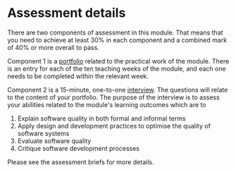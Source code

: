 # Assessment details

There are two components of assessment in this module. That means that you need to 
achieve at least 30% in each component and a combined mark of 40% or more overall to 
pass.

Component 1 is a [portfolio](portfolio.md) related to the practical work of the module. 
There is an entry for each of the ten teaching weeks of the module, and each one needs 
to be completed within the relevant week.

Component 2 is a 15-minute, one-to-one [interview](interview.md). The questions will 
relate to the content of your portfolio. The purpose of the interview is to assess your 
abilities related to the module's learning outcomes which are to

1. Explain software quality in both formal and informal terms
2. Apply design and development practices to optimise the quality of software systems
3. Evaluate software quality
4. Critique software development processes

Please see the assessment briefs for more details.
